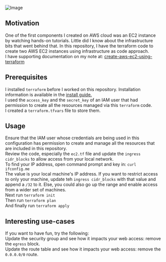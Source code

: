 ![Image](https://skdevops.files.wordpress.com/2021/11/53.image-1.png)
## Motivation
One of the first components I created on AWS cloud was an EC2 instance by watching hands-on tutorials. Little did I know about the infrastructure bits that went behind that. In this repository, I have the terraform code to create two AWS EC2 instances using infrastructure as code approach.
<br />I have supporting documentation on my note at: [create-aws-ec2-using-terraform](https://skundunotes.com/2021/11/01/create-aws-ec2-using-terraform/)
## Prerequisites
I installed `terraform` before I worked on this repository. Installation information is available in the [install guide.](https://www.terraform.io/downloads.html) <br />I used the `access_key` and the `secret_key` of an IAM user that had permission to create all the resources managed via this `terraform` code.
<br />I created a `terraform.tfvars` file to store them.
## Usage
Ensure that the IAM user whose credentials are being used in this configuration has permission to create and manage all the resources that are included in this repository.
<br />Review the code, especially the `ec2.tf` file and update the `ingress cidr_blocks` to allow access from your local network.
<br />To find your IP address, open command prompt and key in: `curl ifconfig.me`
<br />The value is your local machine's IP address. If you want to restrict access to only your machine, update teh `ingress cidr_blocks` with that value and append a `/32` to it. Else, you could also go up the range and enable access from a wider set of machines.
<br />Next run `terraform init` 
<br />Then run `terraform plan`
<br />And finally run `terraform apply`

## Interesting use-cases
If you want to have fun, try the following:
<br />Update the security group and see how it impacts your web access: remove the `egress` block.
<br />Update the route table and see how it impacts your web access: remove the `0.0.0.0/0` route.